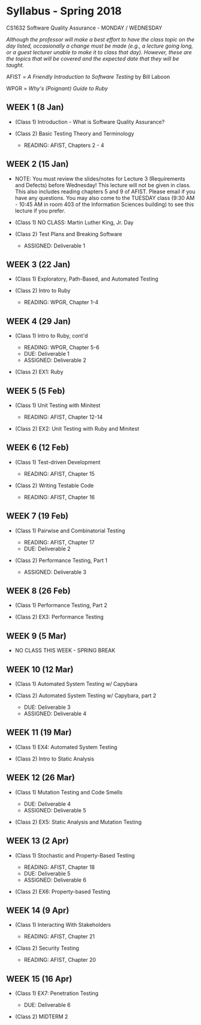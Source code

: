 # Syllabus - Spring 2018
CS1632 Software Quality Assurance - MONDAY / WEDNESDAY

_Although the professor will make a best effort to have the class topic on the day listed, occasionally a change must be made (e.g., a lecture going long, or a guest lecturer unable to make it to class that day).  However, these are the topics that will be covered and the expected date that they will be taught._

AFIST = _A Friendly Introduction to Software Testing_ by Bill Laboon

WPGR = _Why's (Poignant) Guide to Ruby_

## WEEK 1 (8 Jan)
* (Class 1) Introduction - What is Software Quality Assurance?

* (Class 2)  Basic Testing Theory and Terminology
  * READING: AFIST, Chapters 2 - 4

## WEEK 2 (15 Jan)

* NOTE: You must review the slides/notes for Lecture 3 (Requirements and Defects) before Wednesday!  This lecture will not be given in class.  This also includes reading chapters 5 and 9 of AFIST.  Please email if you have any questions.  You may also come to the TUESDAY class (9:30 AM - 10:45 AM in room 403 of the Information Sciences building) to see this lecture if you prefer.

* (Class 1) NO CLASS: Martin Luther King, Jr. Day 

* (Class 2) Test Plans and Breaking Software 
  * ASSIGNED: Deliverable 1

## WEEK 3 (22 Jan)

* (Class 1) Exploratory, Path-Based, and Automated Testing 
  
* (Class 2) Intro to Ruby
  * READING: WPGR, Chapter 1-4
  
## WEEK 4 (29 Jan)

* (Class 1) Intro to Ruby, cont'd
  * READING: WPGR, Chapter 5-6
  * DUE: Deliverable 1
  * ASSIGNED: Deliverable 2
  
* (Class 2) EX1: Ruby

## WEEK 5 (5 Feb)

* (Class 1) Unit Testing with Minitest
  * READING: AFIST, Chapter 12-14
  
* (Class 2) EX2: Unit Testing with Ruby and Minitest

## WEEK 6 (12 Feb)

* (Class 1) Test-driven Development
  * READING: AFIST, Chapter 15
  
* (Class 2) Writing Testable Code
  * READING: AFIST, Chapter 16

## WEEK 7 (19 Feb)

* (Class 1) Pairwise and Combinatorial Testing
  * READING: AFIST, Chapter 17
  * DUE: Deliverable 2

* (Class 2) Performance Testing, Part 1
  * ASSIGNED: Deliverable 3
  
## WEEK 8 (26 Feb)

* (Class 1) Performance Testing, Part 2 

* (Class 2) EX3: Performance Testing

## WEEK 9 (5 Mar)

* NO CLASS THIS WEEK - SPRING BREAK

## WEEK 10 (12 Mar)

* (Class 1) Automated System Testing w/ Capybara

* (Class 2) Automated System Testing w/ Capybara, part 2
  * DUE: Deliverable 3
  * ASSIGNED: Deliverable 4
  
## WEEK 11 (19 Mar)

* (Class 1) EX4: Automated System Testing

* (Class 2) Intro to Static Analysis

## WEEK 12 (26 Mar)

* (Class 1) Mutation Testing and Code Smells
  * DUE: Deliverable 4
  * ASSIGNED: Deliverable 5

* (Class 2) EX5: Static Analysis and Mutation Testing

## WEEK 13 (2 Apr)

* (Class 1) Stochastic and Property-Based Testing
  * READING: AFIST, Chapter 18 
  * DUE: Deliverable 5
  * ASSIGNED: Deliverable 6
  
* (Class 2) EX6: Property-based Testing
  
## WEEK 14 (9 Apr)

* (Class 1) Interacting With Stakeholders
  * READING: AFIST, Chapter 21

* (Class 2) Security Testing
  * READING: AFIST, Chapter 20

## WEEK 15 (16 Apr)

* (Class 1) EX7: Penetration Testing
  * DUE: Deliverable 6
  
* (Class 2) MIDTERM 2









